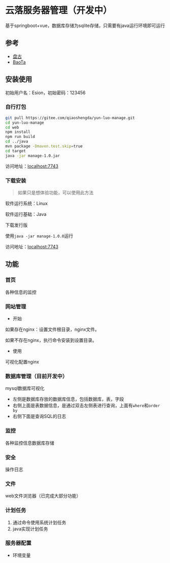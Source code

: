 # 云落服务器管理（开发中）

基于springboot+vue，数据库存储为sqlite存储，只需要有java运行环境即可运行

## 参考

- [盘古](https://gitee.com/javashop/pangu)
- [BaoTa](https://gitee.com/terrydash/BaoTa)

## 安装使用

初始用户名：Esion，初始密码：123456

### 自行打包

```bash
git pull https://gitee.com/qiaoshengda/yun-luo-manage.git
cd yun-luo-manage
cd web
npm install
npm run build
cd ../java
mvn package -Dmaven.test.skip=true
cd target
java -jar manage-1.0.jar
```

访问地址：<localhost:7743>

### 下载安装

> 如果只是想体验功能，可以使用此方法

软件运行系统：Linux

软件运行基础：Java

下载发行版

使用`java -jar manage-1.0.0`运行

访问地址：<localhost:7743>

## 功能

### 首页

各种信息的监控

### 网站管理

- 开始

如果存在nginx：设置文件根目录，nginx文件。

如果不存在nginx，执行命令安装到设置目录。

- 使用

可视化配置nginx

### 数据库管理（目前开发中）

mysql数据库可视化

- 左侧是数据库存放的数据库信息，包括数据库，表，字段
- 右侧上面是表数据信息，是通过双击左侧表进行查询，上面有`where`和`order by`
- 右侧下面是查询SQL的日志

### 监控

各种监控信息数据库存储

### 安全

操作日志

### 文件

web文件浏览器（已完成大部分功能）

### 计划任务

1. 通过命令使用系统计划任务
2. java实现计划任务

### 服务器配置

- 环境变量



